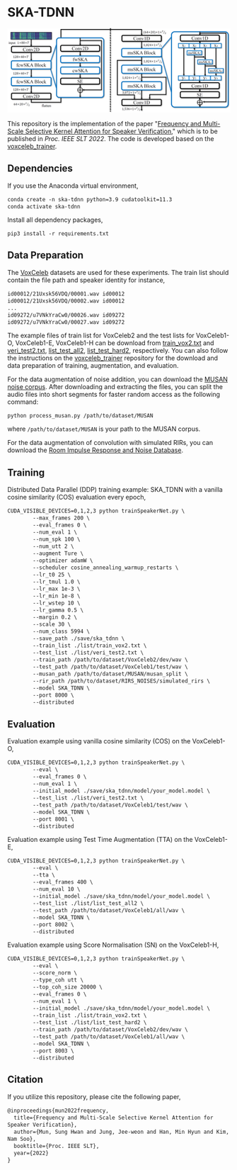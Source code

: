 # SKA-TDNN

<img src="./img/overview.png" width="800">

This repository is the implementation of the paper "[Frequency and Multi-Scale Selective Kernel Attention for Speaker Verification](https://arxiv.org/abs/2204.01005)," which is to be published in *Proc. IEEE SLT 2022*. The code is developed based on the [voxceleb_trainer](https://github.com/clovaai/voxceleb_trainer).

## Dependencies
If you use the Anaconda virtual environment,
```
conda create -n ska-tdnn python=3.9 cudatoolkit=11.3
conda activate ska-tdnn
```
Install all dependency packages,
```
pip3 install -r requirements.txt
```


## Data Preparation
The [VoxCeleb](https://mm.kaist.ac.kr/datasets/voxceleb/) datasets are used for these experiments.
The train list should contain the file path and speaker identity for instance,
```
id00012/21Uxsk56VDQ/00001.wav id00012
id00012/21Uxsk56VDQ/00002.wav id00012
...
id09272/u7VNkYraCw0/00026.wav id09272
id09272/u7VNkYraCw0/00027.wav id09272
```
The example files of train list for VoxCeleb2 and the test lists for VoxCeleb1-O, VoxCeleb1-E, VoxCeleb1-H can be download from [train_vox2.txt](https://drive.google.com/file/d/1Y6yjKDULxJ40mhLzeKUzkeAvqNlP0tzX/view?usp=sharing) and [veri_test2.txt](https://drive.google.com/file/d/1EUDR5oCPC-zOexhLBHbFQpdnw1IRWq-B/view?usp=sharing), [list_test_all2](https://drive.google.com/file/d/1BgnEugORlSPsi4ZpTjTayAGPqyWTm7S8/view?usp=sharing), [list_test_hard2](https://drive.google.com/file/d/1p-gbPbDK4dy_SvSRWZ3KP17iZdHqjHQ4/view?usp=sharing), respectively. You can also follow the instructions on the [voxceleb_trainer](https://github.com/clovaai/voxceleb_trainer) repository for the download and data preparation of training, augmentation, and evaluation.

For the data augmentation of noise addition, you can download the [MUSAN noise corpus](https://www.openslr.org/17/).
After downloading and extracting the files, you can split the audio files into short segments for faster random access as the following command:
```bash
python process_musan.py /path/to/dataset/MUSAN
```
where `/path/to/dataset/MUSAN` is your path to the MUSAN corpus.

For the data augmentation of convolution with simulated RIRs, you can download the [Room Impulse Response and Noise Database](https://www.openslr.org/28/).


## Training
Distributed Data Parallel (DDP) training example: SKA_TDNN with a vanilla cosine similarity (COS) evaluation every epoch,
```
CUDA_VISIBLE_DEVICES=0,1,2,3 python trainSpeakerNet.py \
        --max_frames 200 \
        --eval_frames 0 \
        --num_eval 1 \
        --num_spk 100 \
        --num_utt 2 \
        --augment Ture \
        --optimizer adamW \
        --scheduler cosine_annealing_warmup_restarts \
        --lr_t0 25 \
        --lr_tmul 1.0 \
        --lr_max 1e-3 \
        --lr_min 1e-8 \
        --lr_wstep 10 \
        --lr_gamma 0.5 \
        --margin 0.2 \
        --scale 30 \
        --num_class 5994 \
        --save_path ./save/ska_tdnn \
        --train_list ./list/train_vox2.txt \
        --test_list ./list/veri_test2.txt \
        --train_path /path/to/dataset/VoxCeleb2/dev/wav \
        --test_path /path/to/dataset/VoxCeleb1/test/wav \
        --musan_path /path/to/dataset/MUSAN/musan_split \
        --rir_path /path/to/dataset/RIRS_NOISES/simulated_rirs \
        --model SKA_TDNN \
        --port 8000 \
        --distributed
```

## Evaluation
Evaluation example using vanilla cosine similarity (COS) on the VoxCeleb1-O,
```
CUDA_VISIBLE_DEVICES=0,1,2,3 python trainSpeakerNet.py \
        --eval \
        --eval_frames 0 \
        --num_eval 1 \
        --initial_model ./save/ska_tdnn/model/your_model.model \
        --test_list ./list/veri_test2.txt \
        --test_path /path/to/dataset/VoxCeleb1/test/wav \
        --model SKA_TDNN \
        --port 8001 \
        --distributed
```
Evaluation example using Test Time Augmentation (TTA) on the VoxCeleb1-E,
```
CUDA_VISIBLE_DEVICES=0,1,2,3 python trainSpeakerNet.py \
        --eval \
        --tta \
        --eval_frames 400 \
        --num_eval 10 \
        --initial_model ./save/ska_tdnn/model/your_model.model \
        --test_list ./list/list_test_all2 \
        --test_path /path/to/dataset/VoxCeleb1/all/wav \
        --model SKA_TDNN \
        --port 8002 \
        --distributed
```
Evaluation example using Score Normalisation (SN) on the VoxCeleb1-H,
```
CUDA_VISIBLE_DEVICES=0,1,2,3 python trainSpeakerNet.py \
        --eval \
        --score_norm \
        --type_coh utt \
        --top_coh_size 20000 \
        --eval_frames 0 \
        --num_eval 1 \
        --initial_model ./save/ska_tdnn/model/your_model.model \
        --train_list ./list/train_vox2.txt \
        --test_list ./list/list_test_hard2 \
        --train_path /path/to/dataset/VoxCeleb2/dev/wav \
        --test_path /path/to/dataset/VoxCeleb1/all/wav \
        --model SKA_TDNN \
        --port 8003 \
        --distributed
```


## Citation
If you utilize this repository, please cite the following paper,
```
@inproceedings{mun2022frequency,
  title={Frequency and Multi-Scale Selective Kernel Attention for Speaker Verification},
  author={Mun, Sung Hwan and Jung, Jee-weon and Han, Min Hyun and Kim, Nam Soo},
  booktitle={Proc. IEEE SLT},
  year={2022}
}
```
